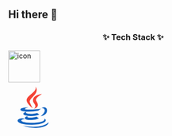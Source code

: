 ## Hi there 👋

<!--
**wonjjang44/wonjjang44** is a ✨ _special_ ✨ repository because its `README.md` (this file) appears on your GitHub profile.

Here are some ideas to get you started:

- 🔭 I’m currently working on ...
- 🌱 I’m currently learning ...
- 👯 I’m looking to collaborate on ...
- 🤔 I’m looking for help with ...
- 💬 Ask me about ...
- 📫 How to reach me: ...
- 😄 Pronouns: ...
- ⚡ Fun fact: ...
-->

<!-- 헤더 내용 영역 -->


<!-- 본문 내용 영역 -->
<h3 align="center">✨ Tech Stack ✨</h3>
<div style="display: flex; align-items: flex-start;">
  <img src="https://techstack-generator.vercel.app/java-icon.svg" alt="icon" width="64" height="64" />
</div>

<svg xmlns="http://www.w3.org/2000/svg" x="0px" y="0px" width="100" height="100" viewBox="0 0 48 48">
<path fill="#1565c0" d="M32.1,25.1c1.8-0.4,3.2,0.7,3.2,2c0,2.9-4,5.6-4,5.6s6.2-0.7,6.2-5.5 C37.5,24.1,34.5,23.3,32.1,25.1z M29.1,27.4c0,0,1.9-1.4,2.5-1.9c-4.8,1-15.6,1.1-15.6,0.3c0-0.8,3.5-1.6,3.5-1.6 s-7.8-0.1-7.8,2.2S21.9,28.9,29.1,27.4z"></path><path fill="#1565c0" d="M27.9,29.6c-4.5,1.5-12.8,1-10.4-1c-1.2,0-3,1-3,1.9c0,1.9,9,3.3,15.6,0.6L27.9,29.6z"></path><path fill="#1565c0" d="M18.7,32.7c-1.6,0-2.7,1.1-2.7,1.8c0,2.4,9.8,2.6,13.6,0.2l-2.5-1.6C24.3,34.4,17,34.6,18.7,32.7z"></path><path fill="#1565c0" d="M36.3,36.6c0-0.9-1.1-1.4-1.4-1.6c2.2,5.4-22.3,5-22.3,1.8c0-0.7,1.8-1.4,3.5-1.1l-1.4-0.8 C11.3,34.4,9,35.8,9,37C9,42.5,36.3,42.3,36.3,36.6z"></path><path fill="#1565c0" d="M39,38.6c-4.1,4.1-14.7,5.6-25.2,3.1C24.3,46.2,39,43.6,39,38.6z"></path><g><path fill="#f44336" d="M23.6,24.9c-1-1.6-1.7-2.9-2.7-5.5c-1.7-4.2,10.3-8.1,5.4-15.4c2.1,5.1-7.6,8.2-8.5,12.5 C17.1,20.4,23.6,24.9,23.6,24.9z"></path><path fill="#f44336" d="M24.1,18.7c0.9,2.3,3.9,4,0.7,7c6-2.2,3.5-5.6,2.2-7.8c-1.7-2.6,5.8-6.8,5.8-6.8 C27.4,11.7,22.9,14.3,24.1,18.7z"></path></g>
</svg>
